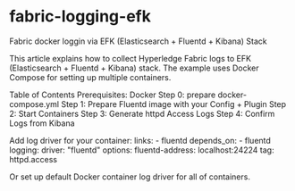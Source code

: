 # fabric-logging-efk
Fabric docker loggin via EFK (Elasticsearch + Fluentd + Kibana) Stack

This article explains how to collect Hyperledge Fabric logs to EFK (Elasticsearch + Fluentd + Kibana) stack. The example uses Docker Compose for setting up multiple containers.

Table of Contents
Prerequisites: Docker
Step 0: prepare docker-compose.yml
Step 1: Prepare Fluentd image with your Config + Plugin
Step 2: Start Containers
Step 3: Generate httpd Access Logs
Step 4: Confirm Logs from Kibana


Add log driver for your container:
    links:
      - fluentd
    depends_on:
      - fluentd
    logging:
      driver: "fluentd"
      options:
        fluentd-address: localhost:24224
        tag: httpd.access
        
Or set up default Docker container log driver for all of containers.
